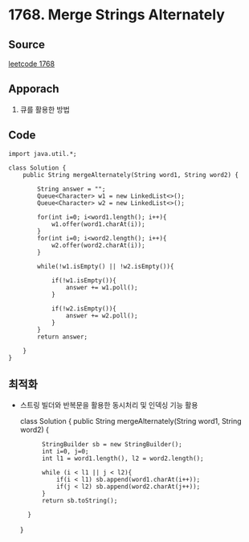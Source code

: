 # 1768. Merge Strings Alternately

## Source
[leetcode 1768](https://leetcode.com/problems/merge-strings-alternately/description/?envType=study-plan-v2&envId=leetcode-75)


## Apporach
1. 큐를 활용한 방법 
## Code
    import java.util.*;

    class Solution {
        public String mergeAlternately(String word1, String word2) {
            
            String answer = "";
            Queue<Character> w1 = new LinkedList<>();
            Queue<Character> w2 = new LinkedList<>();
            
            for(int i=0; i<word1.length(); i++){
                w1.offer(word1.charAt(i));
            }
            for(int i=0; i<word2.length(); i++){
                w2.offer(word2.charAt(i));
            }

            while(!w1.isEmpty() || !w2.isEmpty()){
                
                if(!w1.isEmpty()){
                    answer += w1.poll();
                }
                
                if(!w2.isEmpty()){
                    answer += w2.poll();
                }
            }
            return answer;

        }
    }

## 최적화 
- 스트링 빌더와 반복문을 활용한 동시처리 및 인덱싱 기능 활용

    class Solution {
        public String mergeAlternately(String word1, String word2) {
            
            StringBuilder sb = new StringBuilder();
            int i=0, j=0;
            int l1 = word1.length(), l2 = word2.length();

            while (i < l1 || j < l2){
                if(i < l1) sb.append(word1.charAt(i++));
                if(j < l2) sb.append(word2.charAt(j++));
            }
            return sb.toString();

        }
    }